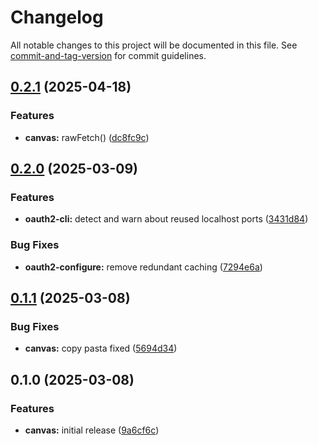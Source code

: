 # Changelog

All notable changes to this project will be documented in this file. See [commit-and-tag-version](https://github.com/absolute-version/commit-and-tag-version) for commit guidelines.

## [0.2.1](https://github.com/groton-school/canvas-cli/compare/oauth2-cli/0.2.0...oauth2-cli/0.2.1) (2025-04-18)


### Features

* **canvas:** rawFetch() ([dc8fc9c](https://github.com/groton-school/canvas-cli/commit/dc8fc9ce904f2b327515533a897568d31892ae5f))

## [0.2.0](https://github.com/battis/oauth2-cli/compare/canvas/0.1.1...canvas/0.2.0) (2025-03-09)

### Features

- **oauth2-cli:** detect and warn about reused localhost ports ([3431d84](https://github.com/battis/oauth2-cli/commit/3431d84d47251dd9fba47b23bbfd3dcf653fc7d3))

### Bug Fixes

- **oauth2-configure:** remove redundant caching ([7294e6a](https://github.com/battis/oauth2-cli/commit/7294e6a7aec373f72abc7c9e7c2ce4c659e3cba5))

## [0.1.1](https://github.com/battis/oauth2-cli/compare/canvas/0.1.0...canvas/0.1.1) (2025-03-08)

### Bug Fixes

- **canvas:** copy pasta fixed ([5694d34](https://github.com/battis/oauth2-cli/commit/5694d349fb03115138ef31f2f015614fcc060c1f))

## 0.1.0 (2025-03-08)

### Features

- **canvas:** initial release ([9a6cf6c](https://github.com/battis/oauth2-cli/commit/9a6cf6caca0d22b542ad1b30444940e828d044fe))
